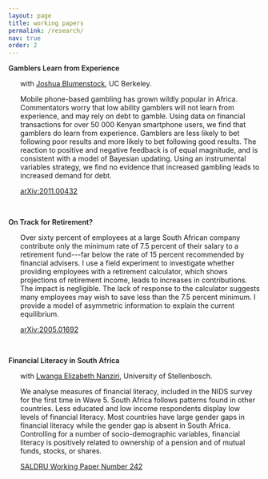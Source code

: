 ```yaml
---
layout: page
title: working papers
permalink: /research/
nav: true
order: 2
---
```


<style type="text/css" media="screen">
ul {
  list-style-type: none;
}
li {
  margin-top: .1rem;
}
b, strong { font-weight: 600; }
</style>


**Gamblers Learn from Experience**
  - with [Joshua Blumenstock](http://www.jblumenstock.com/), UC Berkeley.

  - Mobile phone-based gambling has grown wildly popular in Africa. Commentators worry that low ability gamblers will not learn from experience, and may rely on debt to gamble. Using data on financial transactions for over 50 000 Kenyan smartphone users, we find that gamblers do learn from experience. Gamblers are less likely to bet following poor results and more likely to bet following good results. The reaction to positive and negative feedback is of equal magnitude, and is consistent with a model of Bayesian updating. Using an instrumental variables strategy, we find no evidence that increased gambling leads to increased demand for debt.

  - <i class="far fa-file-pdf"></i> [arXiv:2011.00432](https://arxiv.org/pdf/2011.00432.pdf)

<br>




**On Track for Retirement?**

  - Over sixty percent of employees at a large South African company contribute only the minimum rate of 7.5 percent of their salary to a retirement fund---far below the rate of 15 percent recommended by financial advisers. I use a field experiment to investigate whether providing employees with a retirement calculator, which shows projections of retirement income, leads to increases in contributions. The impact is negligible. The lack of response to the calculator suggests many employees may wish to save less than the 7.5 percent minimum. I provide a model of asymmetric information to explain the current equilibrium.

  - <i class="far fa-file-pdf"></i> [arXiv:2005.01692](https://arxiv.org/pdf/2005.01692.pdf)

<br>




**Financial Literacy in South Africa**
  - with [Lwanga Elizabeth Nanziri](https://sites.google.com/view/elnanziri), University of Stellenbosch.

  - We analyse measures of financial literacy,  included  in  the  NIDS  survey for the first time in Wave 5. South  Africa  follows  patterns  found  in  other  countries. Less educated and low  income  respondents  display low levels of financial literacy. Most countries have large gender gaps in financial literacy while the  gender  gap  is  absent in  South  Africa.  Controlling  for  a  number  of  socio-demographic  variables,  financial literacy is positively related to ownership of a pension and of mutual funds, stocks, or shares.

  - <i class="far fa-file-pdf"></i>  [SALDRU Working Paper Number 242](http://www.opensaldru.uct.ac.za/bitstream/handle/11090/957/2019_242_Saldruwp.pdf)
